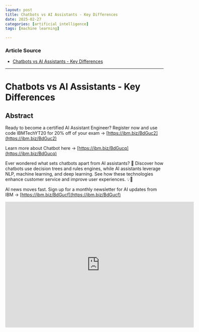 ```yaml
---
layout: post
title: Chatbots vs AI Assistants - Key Differences
date: 2025-02-27
categories: [artificial intelligence]
tags: [machine learning]

---
```


### Article Source


* [Chatbots vs AI Assistants - Key Differences](https://www.youtube.com/watch?v=M2C-yFocLu0)

---


# Chatbots vs AI Assistants - Key Differences



## Abstract

Ready to become a certified AI Assistant Engineer? Register now and use code IBMTechYT20 for 20% off of your exam → [https://ibm.biz/BdGuc2](https://ibm.biz/BdGuc2)

Learn more about Chatbot here → [https://ibm.biz/BdGucq](https://ibm.biz/BdGucq)

Ever wondered what sets chatbots apart from AI assistants? 🤔 Discover how chatbots use decision trees and rules engines, while AI assistants leverage NLP, machine learning, and deep learning. See how these technologies enhance customer service and improve user experiences. 💡🤖

AI news moves fast. Sign up for a monthly newsletter for AI updates from IBM → [https://ibm.biz/BdGucf](https://ibm.biz/BdGucf)

<iframe width="600" height="400" src="https://www.youtube.com/embed/M2C-yFocLu0?si=u9fn3jc746kBdjh5" title="YouTube video player" frameborder="0" allow="accelerometer; autoplay; clipboard-write; encrypted-media; gyroscope; picture-in-picture; web-share" referrerpolicy="strict-origin-when-cross-origin" allowfullscreen></iframe>
